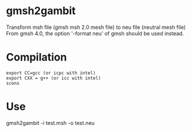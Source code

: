 gmsh2gambit
===============
Transform msh file (gmsh msh 2.0 mesh file) to neu file (neutral mesh file)
From gmsh 4.0, the option '-format neu' of gmsh should be used instead.

Compilation
===============
```
export CC=gcc (or icpc with intel)
export CXX = g++ (or icc with intel)
scons   
```

Use
===============
gmsh2gambit -i test.msh -o test.neu



